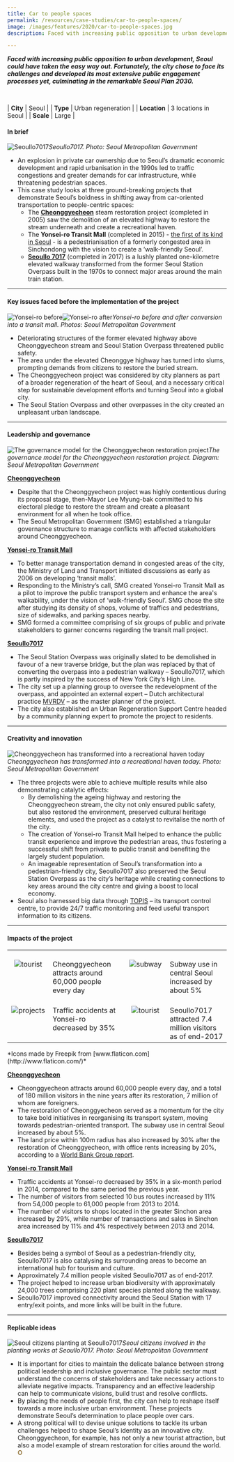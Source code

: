 ```yaml
---
title: Car to people spaces
permalink: /resources/case-studies/car-to-people-spaces/
image: /images/features/2020/car-to-people-spaces.jpg
description: Faced with increasing public opposition to urban development, Seoul could have taken the easy way out. Fortunately, the city chose to face its challenges and developed its most extensive public engagement processes yet, culminating in the remarkable Seoul Plan 2030.

---
```


***Faced with increasing public opposition to urban development, Seoul could have taken the easy way out. Fortunately, the city chose to face its challenges and developed its most extensive public engagement processes yet, culminating in the remarkable Seoul Plan 2030.*** 

<br>

| **City** | Seoul |
| **Type** | Urban regeneration |
| **Location** | 3 locations in Seoul |
| **Scale** | Large |

#### **In brief**

![Seoullo7017](/images/features/2020/seoullo7017-logo.jpg/)*Seoullo7017. Photo: Seoul Metropolitan Government*

- An explosion in private car ownership due to Seoul’s dramatic economic development and rapid urbanisation in the 1990s led to traffic congestions and greater demands for car infrastructure, while threatening pedestrian spaces. 
- This case study looks at three ground-breaking projects that demonstrate Seoul’s boldness in shifting away from car-oriented transportation to people-centric spaces:
  - The **[Cheonggyecheon](http://www.sisul.or.kr/grobal/cheonggye/eng/WebContent/index.html)** steam restoration project (completed in 2005) saw the demolition of an elevated highway to restore the stream underneath and create a recreational haven. 
  - The **Yonsei-ro Transit Mall** (completed in 2015) - [the first of its kind in Seoul](http://english.seoul.go.kr/opening-of-sinchon-yonsei-ro-seouls-first-transit-mall/) - is a pedestrianisation of a formerly congested area in Sinchondong with the vision to create a ‘walk-friendly Seoul’. 
  - **[Seoullo 7017](http://seoullo7017.co.kr/SSF/GLO/ENG/M000.do)** (completed in 2017) is a lushly planted one-kilometre elevated walkway transformed from the former Seoul Station Overpass built in the 1970s to connect major areas around the main train station.

---

#### **Key issues faced before the implementation of the project**

![Yonsei-ro before](/images/features/2020/yonsei-ro-before.jpg/)![Yonsei-ro after](/images/features/2020/yonsei-ro-after.jpg/)*Yonsei-ro before and after conversion into a transit mall. Photos: Seoul Metropolitan Government*

- Deteriorating structures of the former elevated highway above Cheonggyecheon stream and Seoul Station Overpass threatened public safety. 
- The area under the elevated Cheonggye highway has turned into slums, prompting demands from citizens to restore the buried stream. 
- The Cheonggyecheon project was considered by city planners as part of a broader regeneration of the heart of Seoul, and a necessary critical step for sustainable development efforts and turning Seoul into a global city.
- The Seoul Station Overpass and other overpasses in the city created an unpleasant urban landscape. 

---

#### **Leadership and governance**

![The governance model for the Cheonggyecheon restoration project](/images/features/2020/cheonggyecheon-governance-model.png/)*The governance model for the Cheonggyecheon restoration project. Diagram: Seoul Metropolitan Government*

<b><u>Cheonggyecheon</u></b>
- Despite that the Cheonggyecheon project was highly contentious during its proposal stage, then-Mayor Lee Myung-bak committed to his electoral pledge to restore the stream and create a pleasant environment for all when he took office. 
- The Seoul Metropolitan Government (SMG) established a triangular governance structure to manage conflicts with affected stakeholders around Cheonggyecheon. 

<b><u>Yonsei-ro Transit Mall</u></b>
- To better manage transportation demand in congested areas of the city, the Ministry of Land and Transport initiated discussions as early as 2006 on developing ‘transit malls’. 
- Responding to the Ministry’s call, SMG created Yonsei-ro Transit Mall as a pilot to improve the public transport system and enhance the area's walkability, under the vision of ‘walk-friendly Seoul’. SMG chose the site after studying its density of shops, volume of traffics and pedestrians, size of sidewalks, and parking spaces nearby. 
- SMG formed a committee comprising of six groups of public and private stakeholders to garner concerns regarding the transit mall project. 

<b><u>Seoullo7017</u></b>
- The Seoul Station Overpass was originally slated to be demolished in favour of a new traverse bridge, but the plan was replaced by that of converting the overpass into a pedestrian walkway – Seoullo7017, which is partly inspired by the success of New York City’s High Line. 
- The city set up a planning group to oversee the redevelopment of the overpass, and appointed an external expert – Dutch architectural practice [MVRDV](https://www.mvrdv.nl/projects/seoul-skygarden) – as the master planner of the project. 
- The city also established an Urban Regeneration Support Centre headed by a community planning expert to promote the project to residents. 

---

#### **Creativity and innovation**

![Cheonggyecheon has transformed into a recreational haven today](/images/features/2020/cheonggyecheon-today.jpg/)*Cheonggyecheon has transformed into a recreational haven today. Photo: Seoul Metropolitan Government*

- The three projects were able to achieve multiple results while also demonstrating catalytic effects:
  - By demolishing the ageing highway and restoring the Cheonggyecheon stream, the city not only ensured public safety, but also restored the environment, preserved cultural heritage elements, and used the project as a catalyst to revitalise the north of the city. 
  - The creation of Yonsei-ro Transit Mall helped to enhance the public transit experience and improve the pedestrian areas, thus fostering a successful shift from private to public transit and benefiting the largely student population.
  - An imageable representation of Seoul’s transformation into a pedestrian-friendly city, Seoullo7017 also preserved the Seoul Station Overpass as the city’s heritage while creating connections to key areas around the city centre and giving a boost to local economy. 
- Seoul also harnessed big data through [TOPIS](http://topis.seoul.go.kr/eng/english.jsp) – its transport control centre, to provide 24/7 traffic monitoring and feed useful transport information to its citizens. 

---

#### **Impacts of the project**

<table style="width: 100%;" cellpadding="0">
<tbody>
<tr>
<td style="width: 80px; text-align: center; vertical-align: top;"><br><img src="/images/features/2020/tourist.png" alt="tourist" /><br></td>
  <td style="text-align: left; vertical-align: top;"><br>Cheonggyecheon attracts around 60,000 people every day<br></td>
<td style="width: 80px; text-align: center; vertical-align: top;"><br><img src="/images/features/2020/icon-subway.png" alt="subway" /><br></td>
<td style="text-align: left; vertical-align: top;"><br>Subway use in central Seoul increased by about 5%<br></td>
</tr>
<tr>
<td style="width: 80px; text-align: center; vertical-align: top;"><br><img src="/images/features/2020/icon-accident.png" alt="projects" /><br></td>
<td style="text-align: left; vertical-align: top;"><br>Traffic accidents at Yonsei-ro decreased by 35%<br></td>
<td style="width: 80px; text-align: center; vertical-align: top;"><br><img src="/images/features/2020/tourist.png" alt="tourist" /><br></td>
<td style="text-align: left; vertical-align: top;"><br>Seoullo7017 attracted 7.4 million visitors as of end-2017<br></td>
</tr>
</tbody>
</table>*Icons made by Freepik from [www.flaticon.com](http://www.flaticon.com/)*

<b><u>Cheonggyecheon</u></b>
- Cheonggyecheon attracts around 60,000 people every day, and a total of 180 million visitors in the nine years after its restoration, 7 million of whom are foreigners. 
- The restoration of Cheonggyecheon served as a momentum for the city to take bold initiatives in reorganising its transport system, moving towards pedestrian-oriented transport. The subway use in central Seoul increased by about 5%. 
- The land price within 100m radius has also increased by 30% after the restoration of Cheonggyecheon, with office rents increasing by 20%, according to a [World Bank Group report](https://urban-regeneration.worldbank.org/Seoul). 

<b><u>Yonsei-ro Transit Mall</u></b>
- Traffic accidents at Yonsei-ro decreased by 35% in a six-month period in 2014, compared to the same period the previous year.
- The number of visitors from selected 10 bus routes increased by 11% from 54,000 people to 61,000 people from 2013 to 2014. 
- The number of visitors to shops located in the greater Sinchon area increased by 29%, while number of transactions and sales in Sinchon area increased by 11% and 4% respectively between 2013 and 2014. 

<b><u>Seoullo7017</u></b>
- Besides being a symbol of Seoul as a pedestrian-friendly city, Seoullo7017 is also catalysing its surrounding areas to become an international hub for tourism and culture. 
- Approximately 7.4 million people visited Seoullo7017 as of end-2017. 
- The project helped to increase urban biodiversity with approximately 24,000 trees comprising 220 plant species planted along the walkway. 
- Seoullo7017 improved connectivity around the Seoul Station with 17 entry/exit points, and more links will be built in the future. 

---

#### **Replicable ideas**

![Seoul citizens planting at Seoullo7017](/images/features/2020/seoullo7017-planting.jpg/)*Seoul citizens involved in the planting works at Seoullo7017. Photo: Seoul Metropolitan Government*

- It is important for cities to maintain the delicate balance between strong political leadership and inclusive governance. The public sector must understand the concerns of stakeholders and take necessary actions to alleviate negative impacts. Transparency and an effective leadership can help to communicate visions, build trust and resolve conflicts. 
- By placing the needs of people first, the city can help to reshape itself towards a more inclusive urban environment. These projects demonstrate Seoul’s determination to place people over cars. 
- A strong political will to devise unique solutions to tackle its urban challenges helped to shape Seoul’s identity as an innovative city. Cheonggyecheon, for example, has not only a new tourist attraction, but also a model example of stream restoration for cities around the world. **<font color="#967942">O</font>**
